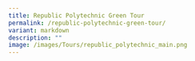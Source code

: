```yaml
---
title: Republic Polytechnic Green Tour
permalink: /republic-polytechnic-green-tour/
variant: markdown
description: ""
image: /images/Tours/republic_polytechnic_main.png
---
```

